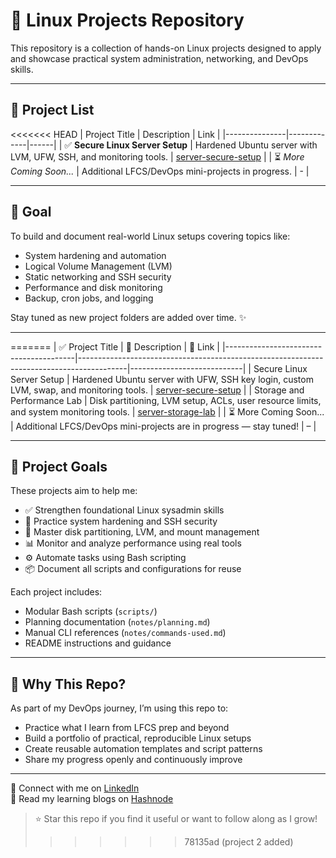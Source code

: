 # 🐧 Linux Projects Repository

This repository is a collection of hands-on Linux projects designed to apply and showcase practical system administration, networking, and DevOps skills.

---

## 📂 Project List

<<<<<<< HEAD
| Project Title | Description | Link |
|---------------|-------------|------|
| ✅ **Secure Linux Server Setup** | Hardened Ubuntu server with LVM, UFW, SSH, and monitoring tools. | [server-secure-setup](./server-secure-setup) |
| ⏳ *More Coming Soon...* | Additional LFCS/DevOps mini-projects in progress. | - |

---

## 📌 Goal

To build and document real-world Linux setups covering topics like:

- System hardening and automation  
- Logical Volume Management (LVM)  
- Static networking and SSH security  
- Performance and disk monitoring  
- Backup, cron jobs, and logging  

Stay tuned as new project folders are added over time. ✨

---
=======
| ✅ Project Title                        | 📝 Description                                                                            | 🔗 Link                    |
|----------------------------------------|------------------------------------------------------------------------------------------|----------------------------|
| Secure Linux Server Setup              | Hardened Ubuntu server with UFW, SSH key login, custom LVM, swap, and monitoring tools.  | [server-secure-setup](week-5/server-secure-setup) |
| Storage and Performance Lab            | Disk partitioning, LVM setup, ACLs, user resource limits, and system monitoring tools.   | [server-storage-lab](week-5/server-storage-lab)   |
| ⏳ More Coming Soon...                  | Additional LFCS/DevOps mini-projects are in progress — stay tuned!                      | –                          |

---

## 📌 Project Goals

These projects aim to help me:

- ✅ Strengthen foundational Linux sysadmin skills
- 🔐 Practice system hardening and SSH security
- 💽 Master disk partitioning, LVM, and mount management
- 📊 Monitor and analyze performance using real tools
- ⚙️ Automate tasks using Bash scripting
- 📦 Document all scripts and configurations for reuse

Each project includes:
- Modular Bash scripts (`scripts/`)
- Planning documentation (`notes/planning.md`)
- Manual CLI references (`notes/commands-used.md`)
- README instructions and guidance

---

## 🚀 Why This Repo?

As part of my DevOps journey, I’m using this repo to:
- Practice what I learn from LFCS prep and beyond
- Build a portfolio of practical, reproducible Linux setups
- Create reusable automation templates and script patterns
- Share my progress openly and continuously improve

---

📎 Connect with me on [LinkedIn](https://linkedin.com/in/anandhupa)  
🧠 Read my learning blogs on [Hashnode](https://anandhupa.hashnode.dev)

> ⭐ Star this repo if you find it useful or want to follow along as I grow!
>>>>>>> 78135ad (project 2 added)
